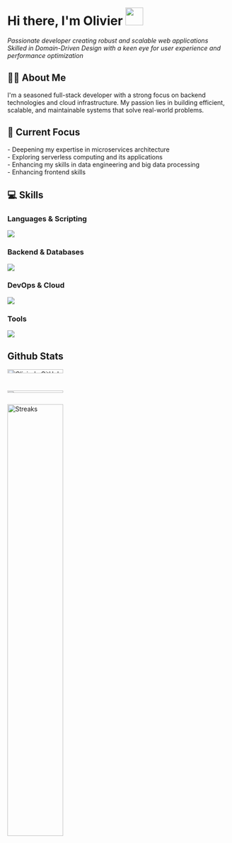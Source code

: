 <h1 align="Left">
  Hi there, I'm Olivier
  <img src="https://media4.giphy.com/media/v1.Y2lkPTc5MGI3NjExZzZ0a3N5eDN4d3p0bWo0NmJoYmY1ZmR4OThpYXY0dzNuajRmcXcwMyZlcD12MV9pbnRlcm5hbF9naWZfYnlfaWQmY3Q9cw/JNm4bm1wD5Tzk0QRek/giphy.webp" width="40">
</h1>

<p align="Left">
  <em>Passionate developer creating robust and scalable web applications</em><br>
  <em>Skilled in Domain-Driven Design with a keen eye for user experience and performance optimization</em>
</p>

<h2 align="left">🧑‍💻 About Me</h2>

<p align="left">
  I'm a seasoned full-stack developer with a strong focus on backend technologies and cloud infrastructure. My passion lies in building efficient, scalable, and maintainable systems that solve real-world problems.
</p>

<h2 align="left">🎯 Current Focus</h2>

<p align="left">
  - Deepening my expertise in microservices architecture<br>
  - Exploring serverless computing and its applications<br>
  - Enhancing my skills in data engineering and big data processing<br>
  - Enhancing frontend skills
</p>

<h2 align="left">💻 Skills</h2>

<h3 align="left">Languages & Scripting</h3>
<p align="left">
  <img src="https://go-skill-icons.vercel.app/api/icons?i=javascript,typescript,bash,helm" />
</p>

<h3 align="left">Backend & Databases</h3>
<p align="left">
  <img src="https://go-skill-icons.vercel.app/api/icons?i=nodejs,express,nestjs,postgresql,redis,graphql,pnpm" />
</p>

<h3 align="left">DevOps & Cloud</h3>
<p align="left">
  <img src="https://go-skill-icons.vercel.app/api/icons?i=docker,kubernetes,aws,gcp,nginx,githubactions,cloudflare,grafana,terraform" />
</p>

<h3 align="left">Tools</h3>
<p align="left">
  <img src="https://go-skill-icons.vercel.app/api/icons?i=vscode,discord,arcbrowser,notion,slack" />
</p>

<h2 align="left">Github Stats</h2>

<div style="display: flex; flex-wrap: wrap; gap: 10px;">
  <div style="flex: 1; min-width: 300px;">
    <img width="50%" src="https://github-readme-stats-chi-coral-67.vercel.app/api?username=OlivierTurci&count_private=true&show_icons=true&theme=material-palenight&hide=stars,commits" alt="Olivier's GitHub stats" />
  </div>
  <div style="flex: 1; min-width: 300px;">
    <img width="50%" src="https://github-readme-stats-chi-coral-67.vercel.app/api/top-langs/?username=OlivierTurci&layout=compact&theme=material-palenight&count_private=true&hide=python,CSS,HTML,go" alt="Top Langs" />
  </div>
</div>
<div style="margin-top: 10px;">
  <img width="50%" src="https://github-readme-streak-stats.herokuapp.com/?user=OlivierTurci&theme=material-palenight" alt="Streaks" />
</div>
